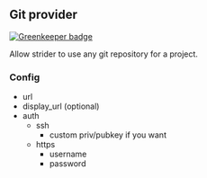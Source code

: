 ## Git provider

[![Greenkeeper badge](https://badges.greenkeeper.io/Strider-CD/strider-git.svg)](https://greenkeeper.io/)

Allow strider to use any git repository for a project.

### Config

- url
- display_url (optional)
- auth
  - ssh
    - custom priv/pubkey if you want
  - https
    - username
    - password

